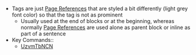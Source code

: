 - Tags are just [Page References](Page%20References.md) that are styled a bit differently (light grey font color) so that the tag is not as prominent
    - Usually used at the end of blocks or at the beginning, whereas normally [Page References](Page%20References.md) are used alone as parent block or inline as part of a sentence
- Key Commands::
    - [UzvmTbNCN](Bidirectional%20linking.md)